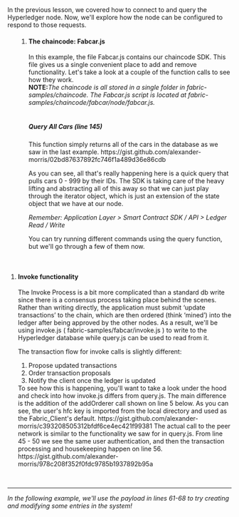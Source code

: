 <span class="openingParagraph">
In the previous lesson, we covered how to connect to and query the Hyperledger node. Now, we'll explore how the node can be configured to respond to those requests.</span>
<ol>
 	<li style="list-style-type: none;">
<ol>
 	<li>
<h4>The chaincode: Fabcar.js</h4>
In this example, the file Fabcar.js contains our chaincode SDK. This file gives us a single convenient place to add and remove functionality. Let's take a look at a couple of the function calls to see how they work.
<div class="purpleNote"><b>NOTE:</b><i>The chaincode is all stored in a single folder in fabric-samples/chaincode. The Fabcar.js script is located at fabric-samples/chaincode/fabcar/node/fabcar.js.</i></div>
&nbsp;
<h5>Query All Cars (line 145)</h5>
This function simply returns all of the cars in the database as we saw in the last example.
https://gist.github.com/alexander-morris/02bd87637892fc746f1a489d36e86cdb

As you can see, all that's really happening here is a quick query that pulls cars 0 - 999 by their IDs. The SDK is taking care of the heavy lifting and abstracting all of this away so that we can just play through the iterator object, which is just an extension of the state object that we have at our node.

<em>Remember: </em><em><span style="font-weight: 400;">Application Layer &gt; Smart Contract SDK / API &gt; Ledger Read / Write </span></em>

You can try running different commands using the query function, but we'll go through a few of them now.</li>
</ol>
</li>
</ol>
&nbsp;
<ol>
 	<li>
<h4>Invoke functionality</h4>
<span style="font-weight: 400;">The Invoke Process is a bit more complicated than a standard db write since there is a consensus process taking place behind the scenes. Rather than writing directly, the application must submit ‘update transactions’ to the chain, which are then ordered (think ‘mined’) into the ledger after being approved by the other nodes. As a result, we'll be using invoke.js ( fabric-samples/fabcar/invoke.js ) to write to the Hyperledger database while query.js can be used to read from it.</span>

The transaction flow for invoke calls is slightly different:
<ol>
 	<li style="font-weight: 400;">Propose updated transactions</li>
 	<li style="font-weight: 400;">Order transaction proposals</li>
 	<li style="font-weight: 400;">Notify the client once the ledger is updated</li>
</ol>
To see how this is happening, you'll want to take a look under the hood and check into how invoke.js differs from query.js. The main difference is the addition of the addOrderer call shown on line 5 below. As you can see, the user's hfc key is imported from the local directory and used as the Fabric_Client's default.
https://gist.github.com/alexander-morris/c393208505312bfdf6ce4ec421f99381
The actual call to the peer network is similar to the functionality we saw for in query.js. From line 45 - 50 we see the same user authentication, and then the transaction processing and housekeeping happen on line 56.
https://gist.github.com/alexander-morris/978c208f352f0fdc9785b1937892b95a</li>
</ol>
&nbsp;

<hr />

<em>In the following example, we'll use the payload in lines 61-68 to try creating and modifying some entries in the system!</em>
